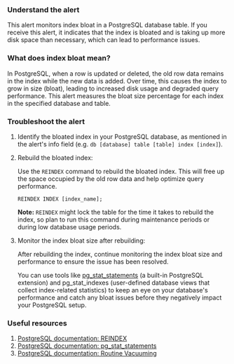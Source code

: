 ### Understand the alert

This alert monitors index bloat in a PostgreSQL database table. If you receive this alert, it indicates that the index is bloated and is taking up more disk space than necessary, which can lead to performance issues.

### What does index bloat mean?

In PostgreSQL, when a row is updated or deleted, the old row data remains in the index while the new data is added. Over time, this causes the index to grow in size (bloat), leading to increased disk usage and degraded query performance. This alert measures the bloat size percentage for each index in the specified database and table.

### Troubleshoot the alert

1. Identify the bloated index in your PostgreSQL database, as mentioned in the alert's info field (e.g. `db [database] table [table] index [index]`).

2. Rebuild the bloated index:

   Use the `REINDEX` command to rebuild the bloated index. This will free up the space occupied by the old row data and help optimize query performance.
   
   ```
   REINDEX INDEX [index_name];
   ```

   **Note:** `REINDEX` might lock the table for the time it takes to rebuild the index, so plan to run this command during maintenance periods or during low database usage periods.

3. Monitor the index bloat size after rebuilding:

   After rebuilding the index, continue monitoring the index bloat size and performance to ensure the issue has been resolved.

   You can use tools like [pg_stat_statements](https://www.postgresql.org/docs/current/pgstatstatements.html) (a built-in PostgreSQL extension) and pg_stat_indexes (user-defined database views that collect index-related statistics) to keep an eye on your database's performance and catch any bloat issues before they negatively impact your PostgreSQL setup.

### Useful resources

1. [PostgreSQL documentation: REINDEX](https://www.postgresql.org/docs/current/sql-reindex.html)
2. [PostgreSQL documentation: pg_stat_statements](https://www.postgresql.org/docs/current/pgstatstatements.html)
3. [PostgreSQL documentation: Routine Vacuuming](https://www.postgresql.org/docs/current/routine-vacuuming.html)
